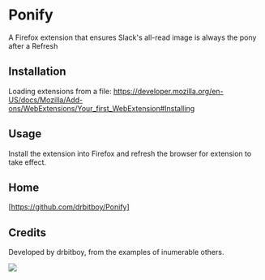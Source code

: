 # Ponify
A Firefox extension that ensures Slack's all-read image is always the pony after a Refresh

## Installation
Loading extensions from a file:
https://developer.mozilla.org/en-US/docs/Mozilla/Add-ons/WebExtensions/Your_first_WebExtension#Installing

## Usage
Install the extension into Firefox and refresh the browser for extension to take effect.

## Home
[https://github.com/drbitboy/Ponify]

## Credits
Developed by drbitboy, from the examples of inumerable others.

![](https://a.slack-edge.com/80588/img/unread/empty/google/1f434.png)
